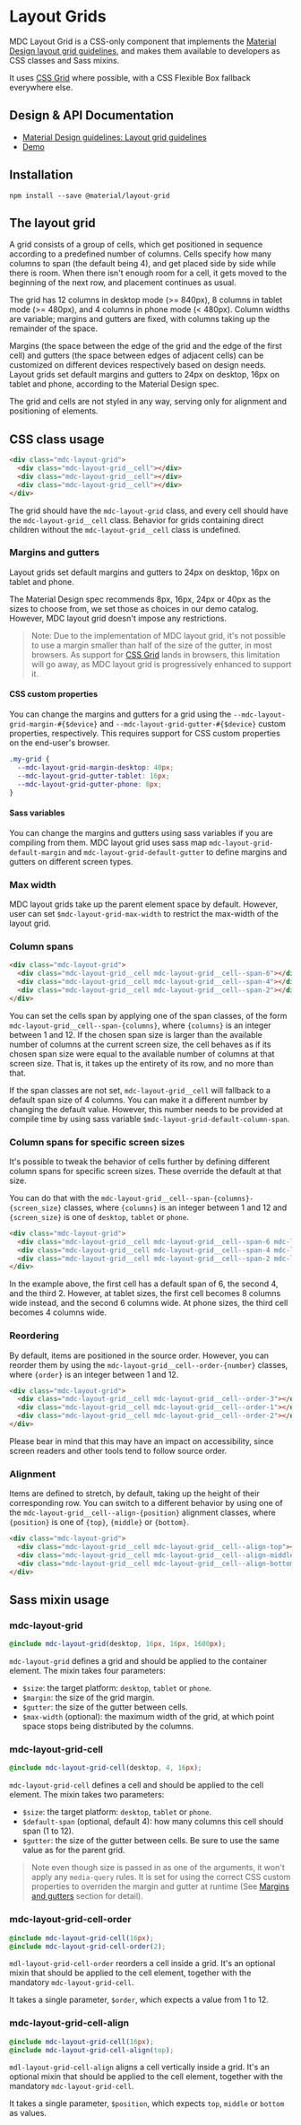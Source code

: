 <!--docs:
title: "Layout Grids"
layout: detail
section: components
excerpt: "Responsive grids using CSS/SCSS."
iconId: responsive_layout
path: /catalog/layout-grids/
-->

# Layout Grids

<!--<div class="article__asset">
  <a class="article__asset-link"
     href="https://material-components-web.appspot.com/layout-grid.html">
    <img src="{{ site.rootpath }}/images/mdc_web_screenshots/layout.png" width="256" alt="Layout grid screenshot">
  </a>
</div>-->

MDC Layout Grid is a CSS-only component that implements the
[Material Design layout grid guidelines](https://material.io/guidelines/layout/responsive-ui.html#responsive-ui-grid),
and makes them available to developers as CSS classes and Sass mixins.

It uses [CSS Grid](https://www.w3.org/TR/css-grid-1/) where possible, with a CSS Flexible Box fallback everywhere else.

## Design & API Documentation

<ul class="icon-list">
  <li class="icon-list-item icon-list-item--spec">
    <a href="https://material.io/guidelines/layout/responsive-ui.html#responsive-ui-grid">Material Design guidelines: Layout grid guidelines</a>
  </li>
  <li class="icon-list-item icon-list-item--link">
    <a href="https://material-components-web.appspot.com/layout-grid.html">Demo</a>
  </li>
</ul>

## Installation

```
npm install --save @material/layout-grid
```

## The layout grid

A grid consists of a group of cells, which get positioned in sequence according to a predefined number of columns.
Cells specify how many columns to span (the default being 4), and get placed side by side while there is room. When
there isn't enough room for a cell, it gets moved to the beginning of the next row, and placement continues as usual.

The grid has 12 columns in desktop mode (>= 840px), 8 columns in tablet mode (>= 480px), and 4 columns in phone mode
(< 480px). Column widths are variable; margins and gutters are fixed, with columns taking up the remainder of the space.

Margins (the space between the edge of the grid and the edge of the first cell) and gutters (the space between edges of adjacent cells) can be customized on different devices respectively based on design needs. Layout grids set default margins and gutters to 24px on desktop, 16px on tablet and phone, according to the Material Design spec.

The grid and cells are not styled in any way, serving only for alignment and positioning of elements.


## CSS class usage

```html
<div class="mdc-layout-grid">
  <div class="mdc-layout-grid__cell"></div>
  <div class="mdc-layout-grid__cell"></div>
  <div class="mdc-layout-grid__cell"></div>
</div>
```

The grid should have the `mdc-layout-grid` class, and every cell should have the `mdc-layout-grid__cell` class.
Behavior for grids containing direct children without the `mdc-layout-grid__cell` class is undefined.

### Margins and gutters

Layout grids set default margins and gutters to 24px on desktop, 16px on tablet and phone.

The Material Design spec recommends 8px, 16px, 24px or 40px as the sizes to choose from, we set those as choices in our demo catalog. However, MDC layout grid doesn't impose any restrictions.

> Note: Due to the implementation of MDC layout grid, it's not possible to use a margin smaller than half of the size
of the gutter, in most browsers. As support for [CSS Grid](https://www.w3.org/TR/css-grid-1/) lands in browsers, this
limitation will go away, as MDC layout grid is progressively enhanced to support it.


#### CSS custom properties

You can change the margins and gutters for a grid using the `--mdc-layout-grid-margin-#{$device}` and `--mdc-layout-grid-gutter-#{$device}` custom properties, respectively. This requires support for CSS custom properties on the end-user's browser.

```css
.my-grid {
  --mdc-layout-grid-margin-desktop: 40px;
  --mdc-layout-grid-gutter-tablet: 16px;
  --mdc-layout-grid-gutter-phone: 8px;
}
```

#### Sass variables

You can change the margins and gutters using sass variables if you are compiling from them. MDC layout grid uses sass map `mdc-layout-grid-default-margin` and `mdc-layout-grid-default-gutter` to define margins and gutters on different screen types.


### Max width

MDC layout grids take up the parent element space by default. However, user can set `$mdc-layout-grid-max-width` to restrict the max-width of the layout grid.


### Column spans

```html
<div class="mdc-layout-grid">
  <div class="mdc-layout-grid__cell mdc-layout-grid__cell--span-6"></div>
  <div class="mdc-layout-grid__cell mdc-layout-grid__cell--span-4"></div>
  <div class="mdc-layout-grid__cell mdc-layout-grid__cell--span-2"></div>
</div>
```

You can set the cells span by applying one of the span classes, of the form `mdc-layout-grid__cell--span-{columns}`, where `{columns}` is an integer between 1 and 12. If the chosen span size is larger than the available number of columns at the current screen size, the cell behaves as if its chosen span size were equal to the available number of columns at that screen size. That is, it takes up the entirety of its row, and no more than that.

If the span classes are not set, `mdc-layout-grid__cell` will fallback to a default span size of 4 columns. You can make it a different number by changing the default value. However, this number needs to be provided at compile time by using sass variable `$mdc-layout-grid-default-column-span`.


### Column spans for specific screen sizes

It's possible to tweak the behavior of cells further by defining different column spans for specific screen sizes.
These override the default at that size.

You can do that with the `mdc-layout-grid__cell--span-{columns}-{screen_size}` classes, where `{columns}` is an integer
between 1 and 12 and `{screen_size}` is one of `desktop`, `tablet` or `phone`.

```html
<div class="mdc-layout-grid">
  <div class="mdc-layout-grid__cell mdc-layout-grid__cell--span-6 mdc-layout-grid__cell--span-8-tablet"></div>
  <div class="mdc-layout-grid__cell mdc-layout-grid__cell--span-4 mdc-layout-grid__cell--span-6-tablet"></div>
  <div class="mdc-layout-grid__cell mdc-layout-grid__cell--span-2 mdc-layout-grid__cell--span-4-phone"></div>
</div>
```

In the example above, the first cell has a default span of 6, the second 4, and the third 2. However, at tablet sizes,
the first cell becomes 8 columns wide instead, and the second 6 columns wide. At phone sizes, the third cell becomes 4
columns wide.


### Reordering

By default, items are positioned in the source order. However, you can reorder them by using the
`mdc-layout-grid__cell--order-{number}` classes, where `{order}` is an integer between 1 and 12.

```html
<div class="mdc-layout-grid">
  <div class="mdc-layout-grid__cell mdc-layout-grid__cell--order-3"></div>
  <div class="mdc-layout-grid__cell mdc-layout-grid__cell--order-1"></div>
  <div class="mdc-layout-grid__cell mdc-layout-grid__cell--order-2"></div>
</div>
```

Please bear in mind that this may have an impact on accessibility, since screen readers and other tools tend to follow
source order.

### Alignment

Items are defined to stretch, by default, taking up the height of their corresponding row. You can switch to a different
behavior by using one of the `mdc-layout-grid__cell--align-{position}` alignment classes, where `{position}` is one of
`{top}`, `{middle}` or `{bottom}`.

```html
<div class="mdc-layout-grid">
  <div class="mdc-layout-grid__cell mdc-layout-grid__cell--align-top"></div>
  <div class="mdc-layout-grid__cell mdc-layout-grid__cell--align-middle"></div>
  <div class="mdc-layout-grid__cell mdc-layout-grid__cell--align-bottom"></div>
</div>
```


## Sass mixin usage

### mdc-layout-grid

```scss
@include mdc-layout-grid(desktop, 16px, 16px, 1600px);
```

`mdc-layout-grid` defines a grid and should be applied to the container element. The mixin takes four parameters:
- `$size`: the target platform: `desktop`, `tablet` or `phone`.
- `$margin`: the size of the grid margin.
- `$gutter`: the size of the gutter between cells.
- `$max-width` (optional): the maximum width of the grid, at which point space stops being distributed by the columns.

### mdc-layout-grid-cell

```scss
@include mdc-layout-grid-cell(desktop, 4, 16px);
```

`mdc-layout-grid-cell` defines a cell and should be applied to the cell element. The mixin takes two parameters:
- `$size`: the target platform: `desktop`, `tablet` or `phone`.
- `$default-span` (optional, default 4): how many columns this cell should span (1 to 12).
- `$gutter`: the size of the gutter between cells. Be sure to use the same value as for the parent grid.

> Note even though size is passed in as one of the arguments, it won't apply any `media-query` rules. It is set for using the correct CSS custom properties to overriden the margin and gutter at runtime (See [Margins and gutters](#margins-and-gutters) section for detail).


### mdc-layout-grid-cell-order

```scss
@include mdc-layout-grid-cell(16px);
@include mdc-layout-grid-cell-order(2);
```

`mdl-layout-grid-cell-order` reorders a cell inside a grid. It's an optional mixin that should be applied to the cell
element, together with the mandatory `mdc-layout-grid-cell`.

It takes a single parameter, `$order`, which expects a value from 1 to 12.

### mdc-layout-grid-cell-align

```scss
@include mdc-layout-grid-cell(16px);
@include mdc-layout-grid-cell-align(top);
```

`mdl-layout-grid-cell-align` aligns a cell vertically inside a grid. It's an optional mixin that should be applied to
the cell element, together with the mandatory `mdc-layout-grid-cell`.

It takes a single parameter, `$position`, which expects `top`, `middle` or `bottom` as values.

